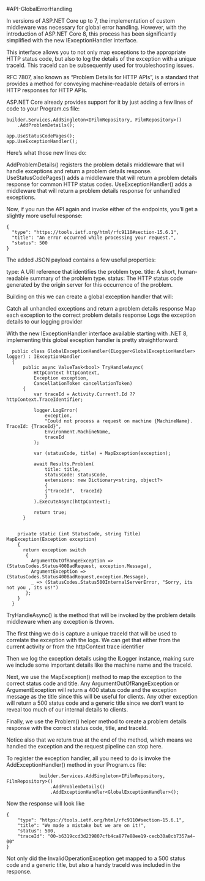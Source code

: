 #API-GlobalErrorHandling

In versions of ASP.NET Core up to 7, the implementation of custom middleware was necessary for global error handling. 
However, with the introduction of ASP.NET Core 8, this process has been significantly simplified with the new IExceptionHandler interface.

This interface allows you to not only map exceptions to the appropriate HTTP status code, but also to log the details of the exception with a unique traceId. 
This traceId can be subsequently used for troubleshooting issues.


RFC 7807, also known as “Problem Details for HTTP APIs”, is a standard that provides a method for conveying machine-readable details of errors in HTTP responses for HTTP APIs.

 ASP.NET Core already provides support for it by just adding a few lines of code to your Program.cs file:
 
```
builder.Services.AddSingleton<IFilmRepository, FilmRepository>()
    .AddProblemDetails();

app.UseStatusCodePages();
app.UseExceptionHandler();

```

Here’s what those new lines do:

AddProblemDetails() registers the problem details middleware that will handle exceptions and return a problem details response.
UseStatusCodePages() adds a middleware that will return a problem details response for common HTTP status codes.
UseExceptionHandler() adds a middleware that will return a problem details response for unhandled exceptions.

Now, if you run the API again and invoke either of the endpoints, you’ll get a slightly more useful response:

```
{
  "type": "https://tools.ietf.org/html/rfc9110#section-15.6.1",
  "title": "An error occurred while processing your request.",
  "status": 500
}
```

The added JSON payload contains a few useful properties:

type: A URI reference that identifies the problem type.
title: A short, human-readable summary of the problem type.
status: The HTTP status code generated by the origin server for this occurrence of the problem.


Building on this we can create a global exception handler that will:

Catch all unhandled exceptions and return a problem details response
Map each exception to the correct problem details response
Logs the exception details to our logging provider

With the new IExceptionHandler interface available starting with .NET 8, implementing this global exception handler is pretty straightforward:


```
  public class GlobalExceptionHandler(ILogger<GlobalExceptionHandler> logger) : IExceptionHandler
  {
      public async ValueTask<bool> TryHandleAsync(
          HttpContext httpContext,
          Exception exception,
          CancellationToken cancellationToken)
      {
          var traceId = Activity.Current?.Id ?? httpContext.TraceIdentifier;

          logger.LogError(
              exception,
              "Could not process a request on machine {MachineName}. TraceId: {TraceId}",
              Environment.MachineName,
              traceId
          );

          var (statusCode, title) = MapException(exception);

          await Results.Problem(
              title: title,
              statusCode: statusCode,
              extensions: new Dictionary<string, object?>
              {
              {"traceId",  traceId}
              }
          ).ExecuteAsync(httpContext);

          return true;
      }


    private static (int StatusCode, string Title) MapException(Exception exception)
    {
      return exception switch
       {
         ArgumentOutOfRangeException => (StatusCodes.Status400BadRequest, exception.Message),
         ArgumentException => (StatusCodes.Status400BadRequest,exception.Message),
         _ => (StatusCodes.Status500InternalServerError, "Sorry, its not you , its us!")
       };
    }
  }

```


TryHandleAsync() is the method that will be invoked by the problem details middleware when any exception is thrown.

The first thing we do is capture a unique traceId that will be used to correlate the exception with the logs. We can get that either from the current activity or from the httpContext trace identifier

Then we log the exception details using the ILogger instance, making sure we include some important details like the machine name and the traceId.

Next, we use the MapException() method to map the exception to the correct status code and title.
Any ArgumentOutOfRangeException or ArgumentException will return a 400 status code and the exception message as the title since this will be useful for clients.
Any other exception will return a 500 status code and a generic title since we don’t want to reveal too much of our internal details to clients.

Finally, we use the Problem() helper method to create a problem details response with the correct status code, title, and traceId.

Notice also that we return true at the end of the method, which means we handled the exception and the request pipeline can stop here.


To register the exception handler, all you need to do is invoke the AddExceptionHandler() method in your Program.cs file:

```
            builder.Services.AddSingleton<IFilmRepository, FilmRepository>()
                .AddProblemDetails()
                .AddExceptionHandler<GlobalExceptionHandler>();
```

Now the response will look like 

```
{
	"type": "https://tools.ietf.org/html/rfc9110#section-15.6.1",
	"title": "We made a mistake but we are on it!",
	"status": 500,
	"traceId": "00-b6319ccd3d239807cfb4ca877e88ee19-cecb30a8cb7357a4-00"
}
```

Not only did the InvalidOperationException get mapped to a 500 status code and a generic title, but also a handy traceId was included in the response.
